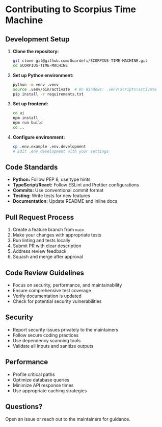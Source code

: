 # Contributing to Scorpius Time Machine

## Development Setup

1. **Clone the repository:**

   ```bash
   git clone git@github.com:Guardefi/SCORPIUS-TIME-MACHINE.git
   cd SCORPIUS-TIME-MACHINE
   ```

2. **Set up Python environment:**

   ```bash
   python -m venv .venv
   source .venv/bin/activate  # On Windows: .venv\Scripts\activate
   pip install -r requirements.txt
   ```

3. **Set up frontend:**

   ```bash
   cd ui
   npm install
   npm run build
   cd ..
   ```

4. **Configure environment:**

   ```bash
   cp .env.example .env.development
   # Edit .env.development with your settings
   ```

## Code Standards

- **Python:** Follow PEP 8, use type hints
- **TypeScript/React:** Follow ESLint and Prettier configurations
- **Commits:** Use conventional commit format
- **Testing:** Write tests for new features
- **Documentation:** Update README and inline docs

## Pull Request Process

1. Create a feature branch from `main`
2. Make your changes with appropriate tests
3. Run linting and tests locally
4. Submit PR with clear description
5. Address review feedback
6. Squash and merge after approval

## Code Review Guidelines

- Focus on security, performance, and maintainability
- Ensure comprehensive test coverage
- Verify documentation is updated
- Check for potential security vulnerabilities

## Security

- Report security issues privately to the maintainers
- Follow secure coding practices
- Use dependency scanning tools
- Validate all inputs and sanitize outputs

## Performance

- Profile critical paths
- Optimize database queries
- Minimize API response times
- Use appropriate caching strategies

## Questions?

Open an issue or reach out to the maintainers for guidance.

